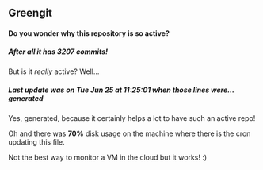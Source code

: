 ## Greengit

#### Do you wonder why this repository is so active?

##### After all it has 3207 commits!

But is it *really* active? Well...

##### Last update was on Tue Jun 25 at 11:25:01 when those lines were... generated

Yes, generated, because it certainly helps a lot to have such an active repo!

Oh and there was **70%** disk usage on the machine
where there is the cron updating this file.

Not the best way to monitor a VM in the cloud but it works! :)
